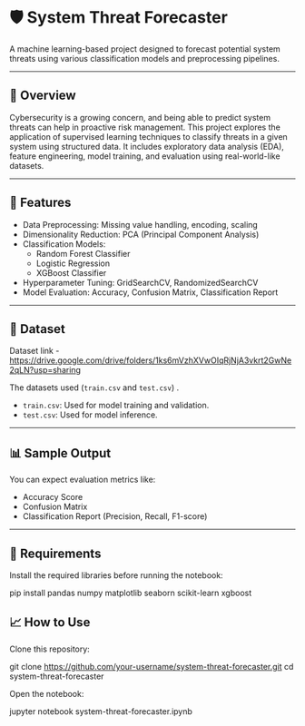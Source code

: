 # 🛡️ System Threat Forecaster

A machine learning-based project designed to forecast potential system threats using various classification models and preprocessing pipelines.

---

## 📌 Overview

Cybersecurity is a growing concern, and being able to predict system threats can help in proactive risk management. This project explores the application of supervised learning techniques to classify threats in a given system using structured data. It includes exploratory data analysis (EDA), feature engineering, model training, and evaluation using real-world-like datasets.

---

## 🚀 Features

- Data Preprocessing: Missing value handling, encoding, scaling
- Dimensionality Reduction: PCA (Principal Component Analysis)
- Classification Models: 
  - Random Forest Classifier
  - Logistic Regression
  - XGBoost Classifier
- Hyperparameter Tuning: GridSearchCV, RandomizedSearchCV
- Model Evaluation: Accuracy, Confusion Matrix, Classification Report

---

## 📂 Dataset

Dataset link - https://drive.google.com/drive/folders/1ks6mVzhXVwOIqRjNjA3vkrt2GwNe2qLN?usp=sharing

The datasets used (`train.csv` and `test.csv`) .

- `train.csv`: Used for model training and validation.
- `test.csv`: Used for model inference.

---

## 📊 Sample Output

You can expect evaluation metrics like:

- Accuracy Score  
- Confusion Matrix  
- Classification Report (Precision, Recall, F1-score)
  
---

## 🧰 Requirements

Install the required libraries before running the notebook:

pip install pandas numpy matplotlib seaborn scikit-learn xgboost

## 📈 How to Use
Clone this repository:

git clone https://github.com/your-username/system-threat-forecaster.git
cd system-threat-forecaster

Open the notebook:

jupyter notebook system-threat-forecaster.ipynb
